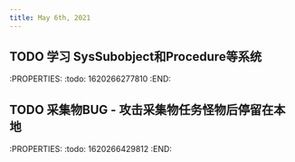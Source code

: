 ```yaml
---
title: May 6th, 2021
---
```


## TODO 学习 SysSubobject和Procedure等系统
:PROPERTIES:
:todo: 1620266277810
:END:
## TODO 采集物BUG - 攻击采集物任务怪物后停留在本地
:PROPERTIES:
:todo: 1620266429812
:END:
